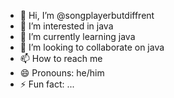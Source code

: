 - 👋 Hi, I’m @songplayerbutdiffrent
- 👀 I’m interested in java
- 🌱 I’m currently learning java
- 💞️ I’m looking to collaborate on java
- 📫 How to reach me 
- 😄 Pronouns: he/him
- ⚡ Fun fact: ...

<!---
songplayerbutdiffrent/songplayerbutdiffrent is a ✨ special ✨ repository because its `README.md` (this file) appears on your GitHub profile.
You can click the Preview link to take a look at your changes.
--->
